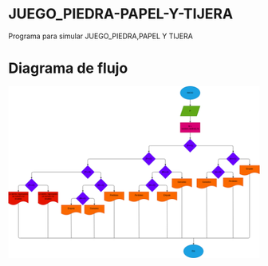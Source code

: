 # JUEGO_PIEDRA-PAPEL-Y-TIJERA
Programa para simular JUEGO_PIEDRA,PAPEL Y TIJERA

# Diagrama de flujo
![Diagrama de flujo](diagrama.png "Diagrama de flujo")
